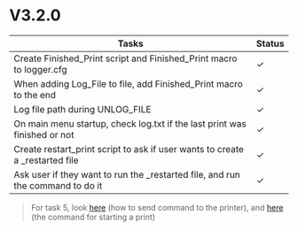 # V3.2.0

| Tasks | Status |
| ----- | ------ |
| Create Finished_Print script and Finished_Print macro to logger.cfg | &check; |
| When adding Log_File to file, add Finished_Print macro to the end | &check; |
| Log file path during UNLOG_FILE | &check; |
| On main menu startup, check log.txt if the last print was finished or not | &check; |
| Create restart_print script to ask if user wants to create a _restarted file | &check; |
| Ask user if they want to run the _restarted file, and run the command to do it | &check; |

> For task 5, look [here](https://klipper.discourse.group/t/sending-commands-from-cb1-terminal-to-printer/9078/3) (how to send command to the printer), and [here](https://www.klipper3d.org/G-Codes.html#sdcard_print_file) (the command for starting a print)